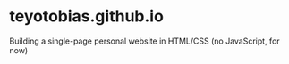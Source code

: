 # teyotobias.github.io


Building a single-page personal website in HTML/CSS (no JavaScript, for now)
